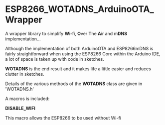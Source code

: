 # ESP8266_WOTADNS_ArduinoOTA_Wrapper
 A wrapper library to simplify **W**i-fi, **O**ver **T**he **A**ir and m**DNS** implementation...

Although the implementation of both ArduinoOTA and ESP8266mDNS is fairly straightforward when using the ESP8266 Core within the Arduino IDE, a lot of space is taken up with code in sketches.

**WOTADNS** is the end result and it makes life a little easier and reduces clutter in sketches.

Details of the various methods of the **WOTADNS** class are given in 'WOTADNS.h'

A macros is included:

**DISABLE_WIFI**

This macro allows the ESP8266 to be used without Wi-fi
